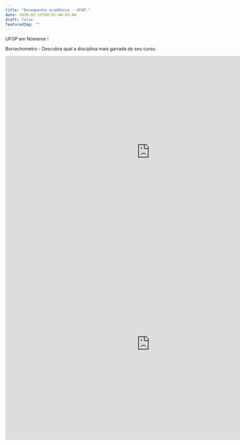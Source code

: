 ```yaml
---
title: "Desempenho acadêmico - UFOP."
date: 2020-03-15T00:02:04-03:00
draft: false
featuredImg: ""
---
```


UFOP em Números !

Borrachometro - Descubra qual a disciplina mais garrada do seu curso.
<iframe title="UFOP Dashboard Disciplinas - Departamentos" width="900" height="600" src="https://app.powerbi.com/view?r=eyJrIjoiOTBmMWUxZDktN2RjMy00ZTNhLTk1MjEtNDA2N2IyOGUwNTcxIiwidCI6IjY5NjVkNDMyLWU2OGItNDExMy1iMTI1LTdiNjE1ZGU2OGRlYiJ9" frameborder="0" allowFullScreen="true"></iframe>

<iframe title="UFOP Dashboard Docentes - Docentes" width="900" height="600" src="https://app.powerbi.com/view?r=eyJrIjoiYTlmZmU2MzItN2VkOC00ZDEzLWJkMjAtMWQ2ZGMwZjg1ODc4IiwidCI6IjY5NjVkNDMyLWU2OGItNDExMy1iMTI1LTdiNjE1ZGU2OGRlYiJ9" frameborder="0" allowFullScreen="true"></iframe>
